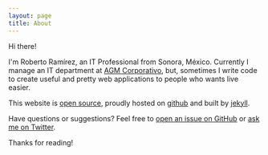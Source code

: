 ```yaml
---
layout: page
title: About
---
```


Hi there!

I'm Roberto Ramírez, an IT Professional from Sonora, México. Currently I manage an IT department at [AGM Corporativo](http://www.masgasolineras.com), but, sometimes I write code to create useful and pretty web applications to people who wants live easier.

This website is [open source](https://github.com/poole/hyde), proudly hosted on [github](https://github.com) and built by [jekyll](http://jekyllrb.com/).

Have questions or suggestions? Feel free to [open an issue on GitHub](https://github.com/robertoramirez/robertoramirez.github.io/issues/new) or [ask me on Twitter](https://twitter.com/JoseRobertoMx).

Thanks for reading!
